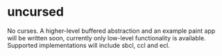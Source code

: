 # uncursed

No curses.
A higher-level buffered abstraction and an example paint app will be written soon, currently only low-level functionality is available. Supported implementations will include sbcl, ccl and ecl.
